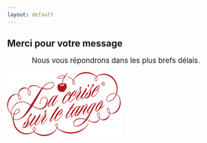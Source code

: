```yaml
---
layout: default
---
```


## Merci pour votre message

<p style="text-align:center;font-size:1.2em;">
Nous vous répondrons dans les plus brefs délais.
</p>

![Logo - La cerise sur le tango](/img/logo_transp.png)
